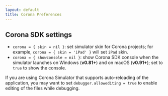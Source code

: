 ```yaml
---
layout: default
title: Corona Preferences
---
```


## Corona SDK settings

- `corona = { skin = nil }`: set simulator skin for Corona projects; for example, `corona = { skin = 'iPad' }` will set `iPad` skin.
- `corona = { showconsole = nil }`: show Corona SDK console when the simulator launches on Windows (**v0.81+**) and on macOS (**v0.91+**); set to `true` to show the console.

If you are using Corona Simulator that supports auto-reloading of the application,
you may want to set `debugger.allowediting = true` to enable editing of the files while debugging.
